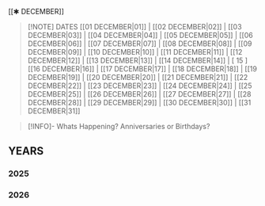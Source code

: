  [[✱ DECEMBER]]

> [!NOTE] DATES
>[[01 DECEMBER|01]] | [[02 DECEMBER|02]] | [[03 DECEMBER|03]] | [[04 DECEMBER|04]] | [[05 DECEMBER|05]] | [[06 DECEMBER|06]] | [[07 DECEMBER|07]] | [[08 DECEMBER|08]] | [[09 DECEMBER|09]] | [[10 DECEMBER|10]] | [[11 DECEMBER|11]] | [[12 DECEMBER|12]] | [[13 DECEMBER|13]] | [[14 DECEMBER|14]] | [ 15 ]
>[[16 DECEMBER|16]] | [[17 DECEMBER|17]] | [[18 DECEMBER|18]] | [[19 DECEMBER|19]] | [[20 DECEMBER|20]] | [[21 DECEMBER|21]] | [[22 DECEMBER|22]] | [[23 DECEMBER|23]] | [[24 DECEMBER|24]] | [[25 DECEMBER|25]] | [[26 DECEMBER|26]] | [[27 DECEMBER|27]] | [[28 DECEMBER|28]] | [[29 DECEMBER|29]] | [[30 DECEMBER|30]] | [[31 DECEMBER|31]]


> [!INFO]- Whats Happening?
> Anniversaries or Birthdays? 
## YEARS
### 2025

### 2026